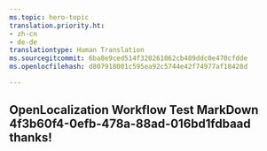 ```yaml
---
ms.topic: hero-topic
translation.priority.ht:
- zh-cn
- de-de
translationtype: Human Translation
ms.sourcegitcommit: 6ba8e9ced514f320261062cb489ddc0e470cfdde
ms.openlocfilehash: d807918001c595ea92c5744e42f74977af18428d

---
```

## OpenLocalization Workflow Test MarkDown 4f3b60f4-0efb-478a-88ad-016bd1fdbaad thanks!



<!--HONumber=Jul16_HO2-->


